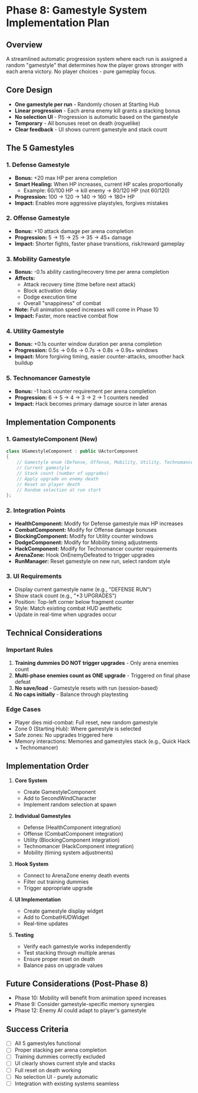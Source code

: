 # Phase 8: Gamestyle System Implementation Plan

## Overview
A streamlined automatic progression system where each run is assigned a random "gamestyle" that determines how the player grows stronger with each arena victory. No player choices - pure gameplay focus.

## Core Design
- **One gamestyle per run** - Randomly chosen at Starting Hub
- **Linear progression** - Each arena enemy kill grants a stacking bonus
- **No selection UI** - Progression is automatic based on the gamestyle
- **Temporary** - All bonuses reset on death (roguelike)
- **Clear feedback** - UI shows current gamestyle and stack count

## The 5 Gamestyles

### 1. Defense Gamestyle
- **Bonus:** +20 max HP per arena completion
- **Smart Healing:** When HP increases, current HP scales proportionally
  - Example: 60/100 HP → kill enemy → 80/120 HP (not 60/120)
- **Progression:** 100 → 120 → 140 → 160 → 180+ HP
- **Impact:** Enables more aggressive playstyles, forgives mistakes

### 2. Offense Gamestyle
- **Bonus:** +10 attack damage per arena completion
- **Progression:** 5 → 15 → 25 → 35 → 45+ damage
- **Impact:** Shorter fights, faster phase transitions, risk/reward gameplay

### 3. Mobility Gamestyle
- **Bonus:** -0.1s ability casting/recovery time per arena completion
- **Affects:**
  - Attack recovery time (time before next attack)
  - Block activation delay
  - Dodge execution time
  - Overall "snappiness" of combat
- **Note:** Full animation speed increases will come in Phase 10
- **Impact:** Faster, more reactive combat flow

### 4. Utility Gamestyle
- **Bonus:** +0.1s counter window duration per arena completion
- **Progression:** 0.5s → 0.6s → 0.7s → 0.8s → 0.9s+ windows
- **Impact:** More forgiving timing, easier counter-attacks, smoother hack buildup

### 5. Technomancer Gamestyle
- **Bonus:** -1 hack counter requirement per arena completion
- **Progression:** 6 → 5 → 4 → 3 → 2 → 1 counters needed
- **Impact:** Hack becomes primary damage source in later arenas

## Implementation Components

### 1. GamestyleComponent (New)
```cpp
class UGamestyleComponent : public UActorComponent
{
    // Gamestyle enum (Defense, Offense, Mobility, Utility, Technomancer)
    // Current gamestyle
    // Stack count (number of upgrades)
    // Apply upgrade on enemy death
    // Reset on player death
    // Random selection at run start
};
```

### 2. Integration Points
- **HealthComponent:** Modify for Defense gamestyle max HP increases
- **CombatComponent:** Modify for Offense damage bonuses
- **BlockingComponent:** Modify for Utility counter windows
- **DodgeComponent:** Modify for Mobility timing adjustments
- **HackComponent:** Modify for Technomancer counter requirements
- **ArenaZone:** Hook OnEnemyDefeated to trigger upgrades
- **RunManager:** Reset gamestyle on new run, select random style

### 3. UI Requirements
- Display current gamestyle name (e.g., "DEFENSE RUN")
- Show stack count (e.g., "+3 UPGRADES")
- Position: Top-left corner below fragment counter
- Style: Match existing combat HUD aesthetic
- Update in real-time when upgrades occur

## Technical Considerations

### Important Rules
1. **Training dummies DO NOT trigger upgrades** - Only arena enemies count
2. **Multi-phase enemies count as ONE upgrade** - Triggered on final phase defeat
3. **No save/load** - Gamestyle resets with run (session-based)
4. **No caps initially** - Balance through playtesting

### Edge Cases
- Player dies mid-combat: Full reset, new random gamestyle
- Zone 0 (Starting Hub): Where gamestyle is selected
- Safe zones: No upgrades triggered here
- Memory interactions: Memories and gamestyles stack (e.g., Quick Hack + Technomancer)

## Implementation Order

1. **Core System**
   - Create GamestyleComponent
   - Add to SecondWindCharacter
   - Implement random selection at spawn

2. **Individual Gamestyles**
   - Defense (HealthComponent integration)
   - Offense (CombatComponent integration)
   - Utility (BlockingComponent integration)
   - Technomancer (HackComponent integration)
   - Mobility (timing system adjustments)

3. **Hook System**
   - Connect to ArenaZone enemy death events
   - Filter out training dummies
   - Trigger appropriate upgrade

4. **UI Implementation**
   - Create gamestyle display widget
   - Add to CombatHUDWidget
   - Real-time updates

5. **Testing**
   - Verify each gamestyle works independently
   - Test stacking through multiple arenas
   - Ensure proper reset on death
   - Balance pass on upgrade values

## Future Considerations (Post-Phase 8)
- Phase 10: Mobility will benefit from animation speed increases
- Phase 9: Consider gamestyle-specific memory synergies
- Phase 12: Enemy AI could adapt to player's gamestyle

## Success Criteria
- [ ] All 5 gamestyles functional
- [ ] Proper stacking per arena completion
- [ ] Training dummies correctly excluded
- [ ] UI clearly shows current style and stacks
- [ ] Full reset on death working
- [ ] No selection UI - purely automatic
- [ ] Integration with existing systems seamless